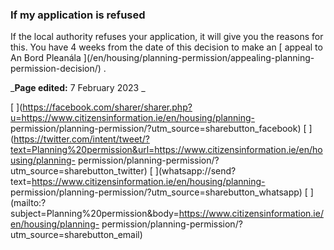 ###  If my application is refused

If the local authority refuses your application, it will give you the reasons
for this. You have 4 weeks from the date of this decision to make an [ appeal
to An Bord Pleanála ](/en/housing/planning-permission/appealing-planning-
permission-decision/) .

_**Page edited:** 7 February 2023 _

[
](https://facebook.com/sharer/sharer.php?u=https://www.citizensinformation.ie/en/housing/planning-
permission/planning-permission/?utm_source=sharebutton_facebook) [
](https://twitter.com/intent/tweet/?text=Planning%20permission&url=https://www.citizensinformation.ie/en/housing/planning-
permission/planning-permission/?utm_source=sharebutton_twitter) [
](whatsapp://send?text=https://www.citizensinformation.ie/en/housing/planning-
permission/planning-permission/?utm_source=sharebutton_whatsapp) [
](mailto:?subject=Planning%20permission&body=https://www.citizensinformation.ie/en/housing/planning-
permission/planning-permission/?utm_source=sharebutton_email) [
](javascript:void\(0\))
